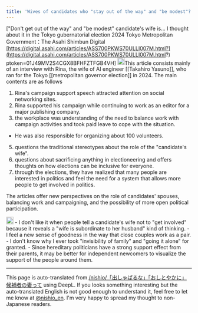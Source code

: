 ```yaml
---
title: 'Wives of candidates who "stay out of the way" and "be modest"?'
---
```


["Don't get out of the way" and "be modest" candidate's wife is... I thought about it in the Tokyo gubernatorial election 2024 Tokyo Metropolitan Government：The Asahi Shimbun Digital [https://digital.asahi.com/articles/ASS700PKWS70ULLI007M.html?](https://digital.asahi.com/articles/ASS700PKWS70ULLI007M.html?) ptoken=01J49MV2S4CGX8BFHFZTFGB4VH]
<img src='https://scrapbox.io/api/pages/nishio-en/claude/icon' alt='claude.icon' height="19.5"/>This article consists mainly of an interview with Rina, the wife of AI engineer [[Takahiro Yasuno]], who ran for the Tokyo [[metropolitan governor election]] in 2024. The main contents are as follows
1. Rina's campaign support speech attracted attention on social networking sites.
2. Rina supported his campaign while continuing to work as an editor for a major publishing company.
3. the workplace was understanding of the need to balance work with campaign activities and took paid leave to cope with the situation.
- He was also responsible for organizing about 100 volunteers.
5. questions the traditional stereotypes about the role of the "candidate's wife".
6. questions about sacrificing anything in electioneering and offers thoughts on how elections can be inclusive for everyone.
7. through the elections, they have realized that many people are interested in politics and feel the need for a system that allows more people to get involved in politics.

The articles offer new perspectives on the role of candidates' spouses, balancing work and campaigning, and the possibility of more open political participation.

<img src='https://scrapbox.io/api/pages/nishio-en/nishio/icon' alt='nishio.icon' height="19.5"/>
- I don't like it when people tell a candidate's wife not to "get involved" because it reveals a "wife is subordinate to her husband" kind of thinking.
- I feel a new sense of goodness in the way that close couples work as a pair.
    - I don't know why I ever took "invisibility of family" and "going it alone" for granted.
    - Since hereditary politicians have a strong support effect from their parents, it may be better for independent newcomers to visualize the support of the people around them.

---
This page is auto-translated from [/nishio/「出しゃばるな」「おしとやかに」候補者の妻って](https://scrapbox.io/nishio/「出しゃばるな」「おしとやかに」候補者の妻って) using DeepL. If you looks something interesting but the auto-translated English is not good enough to understand it, feel free to let me know at [@nishio_en](https://twitter.com/nishio_en). I'm very happy to spread my thought to non-Japanese readers.